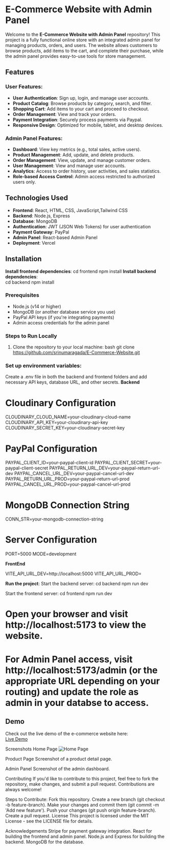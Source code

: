 # E-Commerce Website with Admin Panel

Welcome to the **E-Commerce Website with Admin Panel** repository! This project is a fully functional online store with an integrated admin panel for managing products, orders, and users. The website allows customers to browse products, add items to the cart, and complete their purchase, while the admin panel provides easy-to-use tools for store management.

## Features

### User Features:
- **User Authentication**: Sign up, login, and manage user accounts.
- **Product Catalog**: Browse products by category, search, and filter.
- **Shopping Cart**: Add items to your cart and proceed to checkout.
- **Order Management**: View and track your orders.
- **Payment Integration**: Securely process payments via Paypal.
- **Responsive Design**: Optimized for mobile, tablet, and desktop devices.

### Admin Panel Features:
- **Dashboard**: View key metrics (e.g., total sales, active users).
- **Product Management**: Add, update, and delete products.
- **Order Management**: View, update, and manage customer orders.
- **User Management**: View and manage user accounts.
- **Analytics**: Access to order history, user activities, and sales statistics.
- **Role-based Access Control**: Admin access restricted to authorized users only.

## Technologies Used

- **Frontend**: React, HTML, CSS, JavaScript,Tailwind CSS
- **Backend**: Node.js, Express
- **Database**: MongoDB
- **Authentication**: JWT (JSON Web Tokens) for user authentication
- **Payment Gateway**:  PayPal 
- **Admin Panel**: React-based Admin Panel 
- **Deployment**: Vercel

## Installation

 **Install frontend dependencies**:
      cd frontend
      npm install
  **Install backend dependencies**:   
      cd backend
      npm install

### Prerequisites

- Node.js (v14 or higher)
- MongoDB (or another database service you use)
- PayPal API keys (if you're integrating payments)
- Admin access credentials for the admin panel

### Steps to Run Locally

1. Clone the repository to your local machine:
   bash
   git clone https://github.com/srinumaragada/E-Commerce-Website.git

###  Set up environment variables:

Create a .env file in both the backend and frontend folders and add necessary API keys, database URL, and other secrets.
**Backend**
# Cloudinary Configuration
CLOUDINARY_CLOUD_NAME=your-cloudinary-cloud-name
CLOUDINARY_API_KEY=your-cloudinary-api-key
CLOUDINARY_SECRET_KEY=your-cloudinary-secret-key

# PayPal Configuration
PAYPAL_CLIENT_ID=your-paypal-client-id
PAYPAL_CLIENT_SECRET=your-paypal-client-secret
PAYPAL_RETURN_URL_DEV=your-paypal-return-url-dev
PAYPAL_CANCEL_URL_DEV=your-paypal-cancel-url-dev
PAYPAL_RETURN_URL_PROD=your-paypal-return-url-prod
PAYPAL_CANCEL_URL_PROD=your-paypal-cancel-url-prod

# MongoDB Connection String
CONN_STR=your-mongodb-connection-string

# Server Configuration
PORT=5000
MODE=development


**FrontEnd**

VITE_API_URL_DEV=http://localhost:5000
VITE_API_URL_PROD=<your-production-url>

**Run the project**:
Start the backend server:
    cd backend
    npm run dev
    
Start the frontend server:
    cd frontend
    npm run dev

# Open your browser and visit http://localhost:5173 to view the website.
# For Admin Panel access, visit http://localhost:5173/admin (or the appropriate URL depending on your routing) and update the role as admin in your databse to access.

## Demo

Check out the live demo of the e-commerce website here:  
[Live Demo](https://e-commerce-frontend-ten-phi.vercel.app)

Screenshots
Home Page
![Home Page](./client/profile/AdminPanel.png)

Product Page
Screenshot of a product detail page.

Admin Panel
Screenshot of the admin dashboard.

Contributing
If you'd like to contribute to this project, feel free to fork the repository, make changes, and submit a pull request. Contributions are always welcome!

Steps to Contribute:
Fork this repository.
Create a new branch (git checkout -b feature-branch).
Make your changes and commit them (git commit -m 'Add new feature').
Push your changes (git push origin feature-branch).
Create a pull request.
License
This project is licensed under the MIT License - see the LICENSE file for details.

Acknowledgements
Stripe for payment gateway integration.
React for building the frontend and admin panel.
Node.js and Express for building the backend.
MongoDB for the database.
